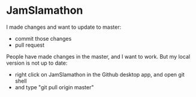 # JamSlamathon

I made changes and want to update to master:
- commit those changes
- pull request

People have made changes in the master, and I want to work. But my local version is not up to date:
- right click on JamSlamathon in the Github desktop app, and open git shell
- and type "git pull origin master"
